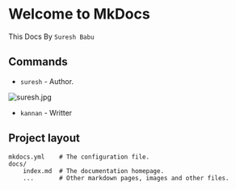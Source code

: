 # Welcome to MkDocs

This Docs By `Suresh Babu`

## Commands

* `suresh` - Author.

![suresh.jpg](images//abc/suresh.jpg)

* `kannan` - Writter
## Project layout

    mkdocs.yml    # The configuration file.
    docs/
        index.md  # The documentation homepage.
        ...       # Other markdown pages, images and other files.
